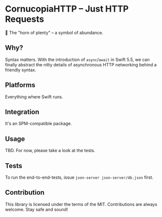 # CornucopiaHTTP – Just HTTP Requests

🐚 The "horn of plenty" – a symbol of abundance.

## Why?

Syntax matters. With the introduction of `async`/`await` in Swift 5.5, we can finally abstract
the nitty details of asynchronous HTTP networking behind a friendly syntax.

## Platforms

Everything where Swift runs.

## Integration

It's an SPM-compatible package.

## Usage

TBD. For now, please take a look at the tests.

## Tests

To run the end-to-end-tests, issue `json-server json-server/db.json` first.

## Contribution

This library is licensed under the terms of the MIT. Contributions are always welcome. Stay safe and sound!
